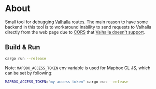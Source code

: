 # About

Small tool for debugging [Valhalla](https://github.com/valhalla/valhalla) routes. The main reason to have some backend in this tool is to workaround inability to send requests to Valhalla directly from the web page due to [CORS](https://en.wikipedia.org/wiki/Cross-origin_resource_sharing) that [Valhalla doesn't support](https://github.com/valhalla/valhalla/issues/4328).

## Build & Run

```sh
cargo run --release
```

Note: `MAPBOX_ACCESS_TOKEN` env variable is used for Mapbox GL JS, which can be set by following:

```sh
MAPBOX_ACCESS_TOKEN="my access token" cargo run --release
```
